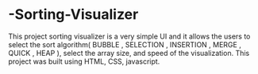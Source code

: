 # -Sorting-Visualizer
This project sorting visualizer is a very simple UI and it allows the users to select the sort algorithm( BUBBLE , SELECTION , INSERTION , MERGE , QUICK , HEAP ), select the array size, and speed of the visualization. This project was built using HTML, CSS, javascript.
